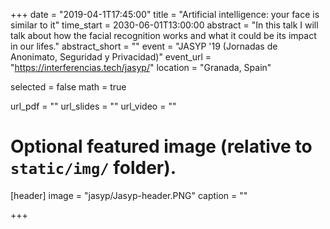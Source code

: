 +++
date = "2019-04-1T17:45:00"
title = "Artificial intelligence: your face is similar to it"
time_start = 2030-06-01T13:00:00
abstract = "In this talk I will talk about how the facial recognition works and what it could be its impact in our lifes."
abstract_short = ""
event = "JASYP '19 (Jornadas de Anonimato, Seguridad y Privacidad)"
event_url = "https://interferencias.tech/jasyp/"
location = "Granada, Spain"

selected = false
math = true

url_pdf = ""
url_slides = ""
url_video = ""

# Optional featured image (relative to `static/img/` folder).
[header]
image = "jasyp/Jasyp-header.PNG"
caption = ""

+++
